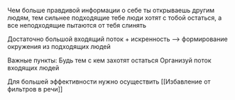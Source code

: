 Чем больше правдивой информации о себе ты открываешь другим людям, тем сильнее подходящие тебе люди хотят с тобой остаться, а все неподходящие пытаются от тебя слинять

Достаточно большой входящий поток + искренность --> формирование окружения из подходящих людей


Важные пункты:
Будь тем с кем захотят остаться
Организуй поток входящих людей

Для большей эффективности нужно осуществить [[Избавление от фильтров в речи]]



